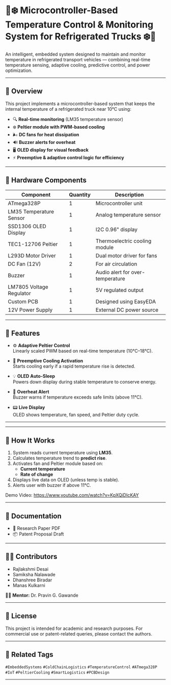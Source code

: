 # 🚛❄️ Microcontroller-Based Temperature Control & Monitoring System for Refrigerated Trucks ❄️🚛

An intelligent, embedded system designed to maintain and monitor temperature in refrigerated transport vehicles — combining real-time temperature sensing, adaptive cooling, predictive control, and power optimization.

---

## 📌 Overview

This project implements a microcontroller-based system that keeps the internal temperature of a refrigerated truck near 10°C using:

- 🔍 **Real-time monitoring** (LM35 temperature sensor)
- ❄️ **Peltier module with PWM-based cooling**
- 🌬️ **DC fans for heat dissipation**
- 🔊 **Buzzer alerts for overheat**
- 🖥️ **OLED display for visual feedback**
- ⚡ **Preemptive & adaptive control logic for efficiency**

---

## 🔧 Hardware Components

| Component              | Quantity | Description                            |
|------------------------|----------|----------------------------------------|
| ATmega328P             | 1        | Microcontroller unit                   |
| LM35 Temperature Sensor| 1        | Analog temperature sensor              |
| SSD1306 OLED Display   | 1        | I2C 0.96" display                      |
| TEC1-12706 Peltier     | 1        | Thermoelectric cooling module          |
| L293D Motor Driver     | 1        | Dual motor driver for fans             |
| DC Fan (12V)           | 2        | For air circulation                    |
| Buzzer                 | 1        | Audio alert for over-temperature       |
| LM7805 Voltage Regulator| 1       | 5V regulated output                    |
| Custom PCB             | 1        | Designed using EasyEDA                 |
| 12V Power Supply       | 1        | External DC power source               |

---

## 🧠 Features

- ⚙️ **Adaptive Peltier Control**  
  Linearly scaled PWM based on real-time temperature (10°C–18°C).

- 🧊 **Preemptive Cooling Activation**  
  Starts cooling early if a rapid temperature rise is detected.

- 💡 **OLED Auto-Sleep**  
  Powers down display during stable temperature to conserve energy.

- 📢 **Overheat Alert**  
  Buzzer warns if temperature exceeds safe limits (above 11°C).

- 📟 **Live Display**  
  OLED shows temperature, fan speed, and Peltier duty cycle.

---


---

## 🧪 How It Works

1. System reads current temperature using **LM35**.
2. Calculates temperature trend to **predict rise**.
3. Activates fan and Peltier module based on:
   - **Current temperature**
   - **Rate of change**
4. Displays live data on OLED (unless temp is stable).
5. Alerts user with buzzer if above 11°C.

Demo Video: https://www.youtube.com/watch?v=KpXQiDIcKAY

---

## 📝 Documentation

- 📄 Research Paper PDF
- 📦 Patent Proposal Draft

---

## 👨‍💻 Contributors

- Rajlakshmi Desai  
- Samiksha Nalawade  
- Dhanshree Biradar  
- Manas Kulkarni  

👨‍🏫 **Mentor:** Dr. Pravin G. Gawande

---

## 📜 License

This project is intended for academic and research purposes. For commercial use or patent-related queries, please contact the authors.

---

## 🔗 Related Tags

`#EmbeddedSystems` `#ColdChainLogistics` `#TemperatureControl` `#ATmega328P` `#IoT` `#PeltierCooling` `#SmartLogistics` `#PCBDesign`

---


